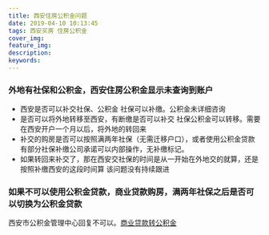 ```yaml
---
title: 西安住房公积金问题
date: 2019-04-10 10:13:45
tags: 西安买房 住房公积金
cover_img:
feature_img:
description:
keywords:
---
```

### 外地有社保和公积金，西安住房公积金显示未查询到账户
- 西安是否可以补交社保、公积金
  社保可以补缴。公积金未详细咨询
- 是否可以将外地转移至西安，有断缴是否可以补交
  社保公积金可以转移。需要在西安开户一个月以后，将外地的转回来
- 补交的购房是否可以按照满两年社保（无需迁移户口），或者使用公积金贷款
  有部分社保补缴公司承诺可以内部操作，无补缴标记。
- 如果转回来补交了，那在西安交社保的时间是从一开始在外地交的就算，还是按照补缴西安的这段时间算
  该问题没有持续跟进

### 如果不可以使用公积金贷款，商业贷款购房，满两年社保之后是否可以切换为公积金贷款
  西安市公积金管理中心回复不可以。[商业贷款转公积金](0http://zfgjj.xa.gov.cn/hdjl/zxhf_xx.jsp?urltype=guestbook.GbBookDetailUrl&wbtreeid=1353&wbguestbookid=88219)
